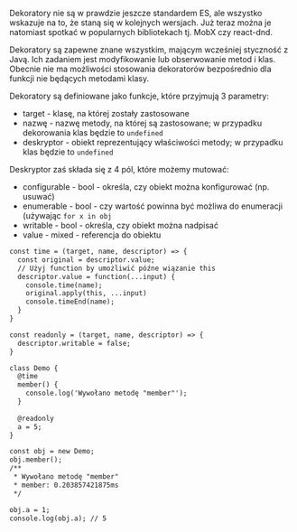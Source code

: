 Dekoratory nie są w prawdzie jeszcze standardem ES, ale wszystko wskazuje na to, że staną się w kolejnych wersjach. Już teraz można je natomiast spotkać w popularnych bibliotekach tj. MobX czy react-dnd.

Dekoratory są zapewne znane wszystkim, mającym wcześniej styczność z Javą. Ich zadaniem jest modyfikowanie lub obserwowanie metod i klas. Obecnie nie ma możliwości stosowania dekoratorów bezpośrednio dla funkcji nie będących metodami klasy.

Dekoratory są definiowane jako funkcje, które przyjmują 3 parametry:

*   target - klasę, na której zostały zastosowane
*   nazwę - nazwę metody, na której są zastosowane; w przypadku dekorowania klas będzie to `undefined`
*   deskryptor - obiekt reprezentujący właściwości metody; w przypadku klas będzie to `undefined`

Deskryptor zaś składa się z 4 pól, które możemy mutować:

*   configurable - bool - określa, czy obiekt można konfigurować (np. usuwać)
*   enumerable - bool - czy wartość powinna być możliwa do enumeracji (używając `for x in obj`
*   writable - bool - określa, czy obiekt można nadpisać
*   value - mixed - referencja do obiektu

```html
const time = (target, name, descriptor) => {
  const original = descriptor.value;
  // Użyj function by umożliwić późne wiązanie this
  descriptor.value = function(...input) {
    console.time(name);
    original.apply(this, ...input)
    console.timeEnd(name);
  }
}

const readonly = (target, name, descriptor) => {
  descriptor.writable = false;
}

class Demo {                
  @time
  member() {
    console.log('Wywołano metodę "member"');
  }
  
  @readonly
  a = 5;
}

const obj = new Demo;
obj.member();
/**
 * Wywołano metodę "member"
 * member: 0.203857421875ms
 */

obj.a = 1;
console.log(obj.a); // 5
```